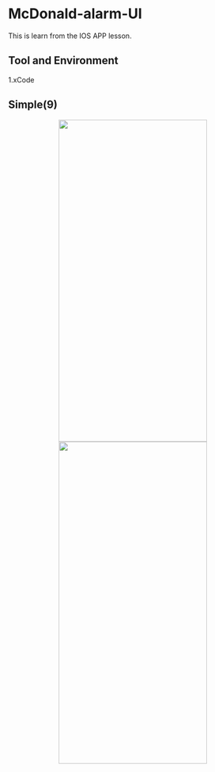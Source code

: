 # McDonald-alarm-UI

This is learn from the IOS APP lesson.  

## Tool and Environment

1.xCode

## Simple(9)
<center class="half">
<img width="300" height="650" src="https://github.com/gjim50701/McDonald-alarm-UI/blob/master/img/img1.png"/>
<img width="300" height="650" src="https://github.com/gjim50701/McDonald-alarm-UI/blob/master/img/img2.png"/>
</center>



